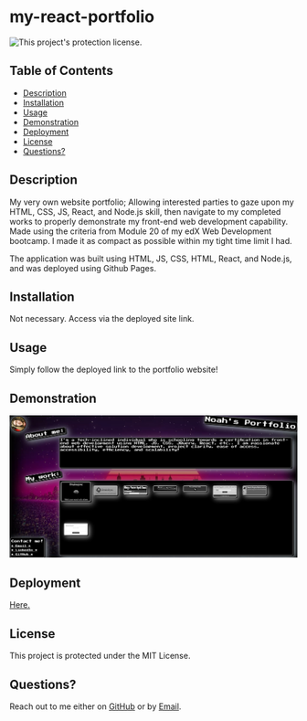 # my-react-portfolio

![This project's protection license.](https://img.shields.io/badge/license-MIT-blue)

## Table of Contents

- [Description](#Description)
- [Installation](#Installation)
- [Usage](#Usage)
- [Demonstration]($Demonstration)
- [Deployment]($Deployment)
- [License](#License)
- [Questions?](#Questions?)

## Description

My very own website portfolio; Allowing interested parties to gaze upon my HTML, CSS, JS, React, and Node.js skill, then navigate to my completed works to properly demonstrate my front-end web development capability. Made using the criteria from Module 20 of my edX Web Development bootcamp. I made it as compact as possible within my tight time limit I had.

The application was built using HTML, JS, CSS, HTML, React, and Node.js, and was deployed using Github Pages.

## Installation

Not necessary. Access via the deployed site link.

## Usage
 
Simply follow the deployed link to the portfolio website!

## Demonstration

![A gif demonstrating the unmatched power of Noah's React Portfolio.](./src/images/demo.png)

## Deployment

[Here.](https://NoahJRalph.github.io/my-react-portfolio)

## License

This project is protected under the MIT License.

## Questions?

Reach out to me either on [GitHub](https://github.com/NoahJRalph) or by [Email](mailto:NoahJRalph@gmail.com).
